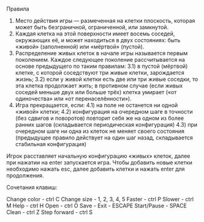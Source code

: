 Правила

1) Место действия игры — размеченная на клетки плоскость, которая может быть безграничной, ограниченной, или замкнутой.
2) Каждая клетка на этой поверхности имеет восемь соседей, окружающих её, и может находиться в двух состояниях: быть «живой» (заполненной) или «мёртвой» (пустой).
3) Распределение живых клеток в начале игры называется первым поколением. Каждое следующее поколение рассчитывается на основе предыдущего по таким правилам:
    3.1) в пустой (мёртвой) клетке, с которой соседствуют три живые клетки, зарождается жизнь;
    3.2) если у живой клетки есть две или три живые соседки, то эта клетка продолжает жить; в противном случае (если живых соседей меньше двух или больше трёх) клетка умирает («от одиночества» или «от перенаселённости»).
4) Игра прекращается, если:
    4.1) на поле не останется ни одной «живой» клетки;
    4.2) конфигурация на очередном шаге в точности (без сдвигов и поворотов) повторит себя же на одном из более ранних шагов (складывается периодическая конфигурация)
    4.3) при очередном шаге ни одна из клеток не меняет своего состояния (предыдущее правило действует на один шаг назад, складывается стабильная конфигурация)

Игрок расставляет начальную конфигурацию «живых» клеток, далее при нажатии на enter запускается игра. Чтобы добавить новые клетки необходимо нажать esc, далее добавить клетки и нажать enter для продолжения.

Сочетания клавиш:

Change color - ctrl С
Change size - 1, 2, 3, 4, 5
Faster - ctrl P
Slower - ctrl M
Help - ctrl H
Open - ctrl O
Save - 
Exit - ESCAPE
Start/Pause - SPACE
Clean - ctrl Z
Step forward - ctrl S